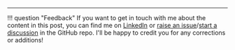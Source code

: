 
---
!!! question "Feedback"
    If you want to get in touch with me about the content in this post, you can find me on [LinkedIn](https://www.linkedin.com/in/paulbrabban) or [raise an issue](https://github.com/brabster/tw-site-mkdocs/issues)/[start a discussion](https://github.com/brabster/tw-site-mkdocs/discussions) in the GitHub repo. I'll be happy to credit you for any corrections or additions!
